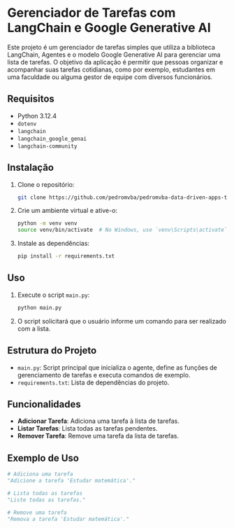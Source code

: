 # Gerenciador de Tarefas com LangChain e Google Generative AI

Este projeto é um gerenciador de tarefas simples que utiliza a biblioteca LangChain, Agentes e o modelo Google Generative AI para gerenciar uma lista de tarefas. O objetivo da aplicação é permitir que pessoas organizar e acompanhar suas tarefas cotidianas, como por exemplo, estudantes em uma faculdade ou alguma gestor de equipe com diversos funcionários.

## Requisitos

- Python 3.12.4
- `dotenv`
- `langchain`
- `langchain_google_genai`
- `langchain-community`

## Instalação

1. Clone o repositório:

    ```bash
    git clone https://github.com/pedromvba/pedromvba-data-driven-apps-tp3
    ```

2. Crie um ambiente virtual e ative-o:

    ```bash
    python -m venv venv
    source venv/bin/activate  # No Windows, use `venv\Scripts\activate`
    ```

3. Instale as dependências:

    ```bash
    pip install -r requirements.txt
    ```

## Uso

1. Execute o script `main.py`:

    ```bash
    python main.py
    ```

2. O script solicitará que o usuário informe um comando para ser realizado com a lista.

## Estrutura do Projeto

- `main.py`: Script principal que inicializa o agente, define as funções de gerenciamento de tarefas e executa comandos de exemplo.
- `requirements.txt`: Lista de dependências do projeto.

## Funcionalidades

- **Adicionar Tarefa**: Adiciona uma tarefa à lista de tarefas.
- **Listar Tarefas**: Lista todas as tarefas pendentes.
- **Remover Tarefa**: Remove uma tarefa da lista de tarefas.

## Exemplo de Uso

```python
# Adiciona uma tarefa
"Adicione a tarefa 'Estudar matemática'."

# Lista todas as tarefas
"Liste todas as tarefas."

# Remove uma tarefa
"Remova a tarefa 'Estudar matemática'."